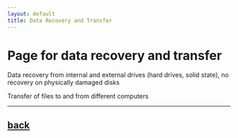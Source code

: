 ```yaml
---
layout: default
title: Data Recovery and Transfer 
---
```


# Page for data recovery and transfer

Data recovery from internal and external drives (hard drives, solid state), no recovery on physically damaged disks

Transfer of files to and from different computers

* * *

## [back](../)
